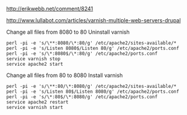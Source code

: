 http://erikwebb.net/comment/8241

http://www.lullabot.com/articles/varnish-multiple-web-servers-drupal

Change all files from 8080 to 80
Uninstall varnish
```
perl -pi -e 's/\**:8080/\*:80/g' /etc/apache2/sites-available/*
perl -pi -e 's/Listen 8080$/Listen 80/g' /etc/apache2/ports.conf
perl -pi -e 's/\*:8080$/\*:80/g' /etc/apache2/ports.conf
service varnish stop
service apache2 start
```

Change all files from 80 to 8080
Install varnish
```
perl -pi -e 's/\**:80/\*:8080/g' /etc/apache2/sites-available/*
perl -pi -e 's/Listen 80$/Listen 8080/g' /etc/apache2/ports.conf
perl -pi -e 's/\*:80$/\*:8080/g' /etc/apache2/ports.conf
service apache2 restart
service varnish start
```